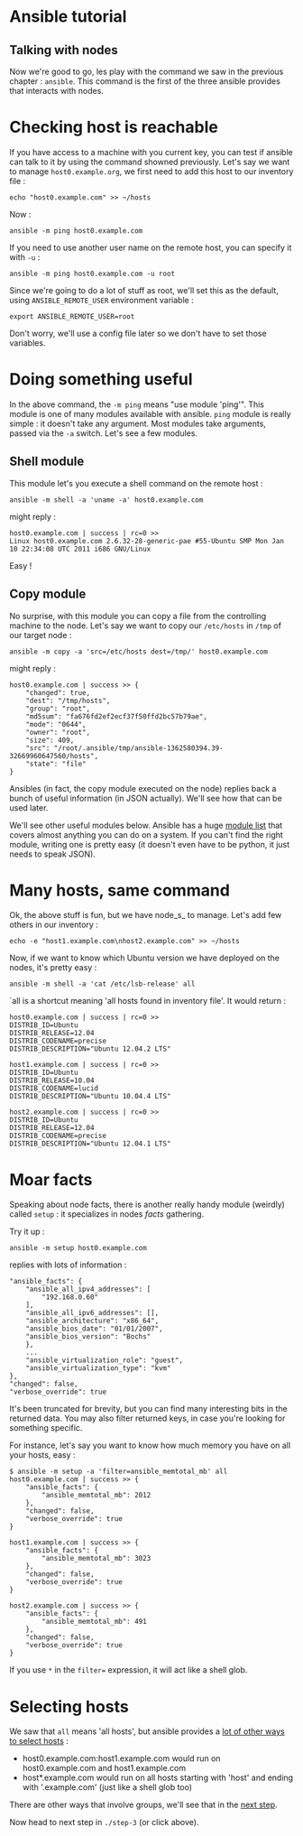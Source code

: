 Ansible tutorial
================

Talking with nodes
------------------

Now we're good to go, les play with the command we saw in the previous chapter : 
`ansible`. This command is the first of the three ansible provides that interacts 
with nodes.

# Checking host is reachable

If you have access to a machine with you current key, you can test if ansible
can  talk to it by using the command showned previously. Let's say we want to
manage `host0.example.org`, we first need to add this host to our inventory file :

    echo "host0.example.com" >> ~/hosts

Now :

    ansible -m ping host0.example.com

If you need to use another user name on the remote host, you can specify it with 
`-u` :

    ansible -m ping host0.example.com -u root

Since we're going to do a lot of stuff as root, we'll set this as the default,
using `ANSIBLE_REMOTE_USER` environment variable :

    export ANSIBLE_REMOTE_USER=root

Don't worry, we'll use a config file later so we don't have to set those variables.

# Doing something useful

In the above command, the `-m ping` means "use module 'ping'". This module is
one  of many modules available with ansible. `ping` module is really simple :
it doesn't take any argument. Most modules take arguments, passed via the
`-a` switch. Let's see a few modules.

## Shell module

This module let's you execute a shell command on the remote host :


    ansible -m shell -a 'uname -a' host0.example.com

might reply :
  
    host0.example.com | success | rc=0 >>
    Linux host0.example.com 2.6.32-28-generic-pae #55-Ubuntu SMP Mon Jan 10 22:34:08 UTC 2011 i686 GNU/Linux

Easy !

## Copy module

No surprise, with this module you can copy a file from the controlling machine to 
the node. Let's say we want to copy our `/etc/hosts` in `/tmp` of our target node :

    ansible -m copy -a 'src=/etc/hosts dest=/tmp/' host0.example.com

might reply :

    host0.example.com | success >> {
        "changed": true, 
        "dest": "/tmp/hosts", 
        "group": "root", 
        "md5sum": "fa676fd2ef2ecf37f50ffd2bc57b79ae", 
        "mode": "0644", 
        "owner": "root", 
        "size": 409, 
        "src": "/root/.ansible/tmp/ansible-1362580394.39-32669960647560/hosts", 
        "state": "file"
    }

Ansibles (in fact, the copy module executed on the node) replies back a bunch of 
useful information (in JSON actually). We'll see how that can be used later.

We'll see other useful modules below. Ansible has a huge [module
list](http://ansible.cc/docs/modules.html) that covers almost anything you
can do on a system. If you can't find the right module,  writing one is pretty
easy (it doesn't even have to be python, it just needs to speak  JSON).

# Many hosts, same command

Ok, the above stuff is fun, but we have node_s_ to manage. Let's add few
others in our inventory :

    echo -e "host1.example.com\nhost2.example.com" >> ~/hosts

Now, if we want to know which Ubuntu version we have deployed on the nodes,
it's pretty easy :

    ansible -m shell -a 'cat /etc/lsb-release' all

`all is a shortcut meaning 'all hosts found in inventory file'. It would
return :

    host0.example.com | success | rc=0 >>
    DISTRIB_ID=Ubuntu
    DISTRIB_RELEASE=12.04
    DISTRIB_CODENAME=precise
    DISTRIB_DESCRIPTION="Ubuntu 12.04.2 LTS"

    host1.example.com | success | rc=0 >>
    DISTRIB_ID=Ubuntu
    DISTRIB_RELEASE=10.04
    DISTRIB_CODENAME=lucid
    DISTRIB_DESCRIPTION="Ubuntu 10.04.4 LTS"

    host2.example.com | success | rc=0 >>
    DISTRIB_ID=Ubuntu
    DISTRIB_RELEASE=12.04
    DISTRIB_CODENAME=precise
    DISTRIB_DESCRIPTION="Ubuntu 12.04.1 LTS"

# Moar facts

Speaking about node facts, there is another really handy module (weirdly)
called `setup` : it specializes in nodes _facts_ gathering.

Try it up :

    ansible -m setup host0.example.com

replies with lots of information :

    "ansible_facts": {
        "ansible_all_ipv4_addresses": [
            "192.168.0.60"
        ], 
        "ansible_all_ipv6_addresses": [], 
        "ansible_architecture": "x86_64", 
        "ansible_bios_date": "01/01/2007", 
        "ansible_bios_version": "Bochs"
        }, 
        ...
        "ansible_virtualization_role": "guest", 
        "ansible_virtualization_type": "kvm"
    }, 
    "changed": false, 
    "verbose_override": true

It's been truncated for brevity, but you can find many interesting bits in the returned 
data. You may also filter returned keys, in case you're looking for something specific.

For instance, let's say you want to know how much memory you have on all your hosts, 
easy :

    $ ansible -m setup -a 'filter=ansible_memtotal_mb' all
    host0.example.com | success >> {
        "ansible_facts": {
            "ansible_memtotal_mb": 2012
        }, 
        "changed": false, 
        "verbose_override": true
    }

    host1.example.com | success >> {
        "ansible_facts": {
            "ansible_memtotal_mb": 3023
        }, 
        "changed": false, 
        "verbose_override": true
    }

    host2.example.com | success >> {
        "ansible_facts": {
            "ansible_memtotal_mb": 491
        }, 
        "changed": false, 
        "verbose_override": true
    }

If you use `*` in the `filter=` expression, it will act like a shell glob.

# Selecting hosts

We saw that `all` means 'all hosts', but ansible provides a [lot of other ways to 
select hosts](http://ansible.cc/docs/patterns.html#selecting-targets) :

- host0.example.com:host1.example.com would run on host0.example.com and
  host1.example.com
- host*.example.com would run on all hosts starting with 'host' and ending with 
'.example.com' (just like a shell glob too)

There are other ways that involve groups, we'll see that in the [next
step](https://github.com/leucos/ansible-tuto/tree/master/step-3).

Now head to next step in `./step-3` (or click above).

